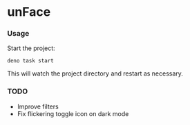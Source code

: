 # unFace

### Usage

Start the project:

```
deno task start
```

This will watch the project directory and restart as necessary.

### TODO

- Improve filters
- Fix flickering toggle icon on dark mode
